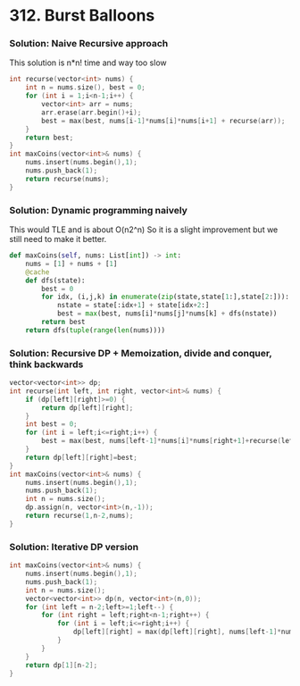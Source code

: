 # 312. Burst Balloons

### Solution:  Naive Recursive approach 
This solution is n*n! time and way too slow

```c++
int recurse(vector<int> nums) {
    int n = nums.size(), best = 0;
    for (int i = 1;i<n-1;i++) {
        vector<int> arr = nums;
        arr.erase(arr.begin()+i);
        best = max(best, nums[i-1]*nums[i]*nums[i+1] + recurse(arr));
    }
    return best;
}
int maxCoins(vector<int>& nums) {
    nums.insert(nums.begin(),1);
    nums.push_back(1);
    return recurse(nums);
}
```

### Solution: Dynamic programming naively
This would TLE and is about O(n2^n) So it is a slight improvement but we still need to make it better.  

```py
def maxCoins(self, nums: List[int]) -> int:
    nums = [1] + nums + [1]
    @cache
    def dfs(state):
        best = 0
        for idx, (i,j,k) in enumerate(zip(state,state[1:],state[2:])):
            nstate = state[:idx+1] + state[idx+2:]
            best = max(best, nums[i]*nums[j]*nums[k] + dfs(nstate))
        return best
    return dfs(tuple(range(len(nums))))
```


### Solution: Recursive DP + Memoization, divide and conquer, think backwards

```c++
vector<vector<int>> dp;
int recurse(int left, int right, vector<int>& nums) {     
    if (dp[left][right]>=0) {
        return dp[left][right];
    }
    int best = 0;
    for (int i = left;i<=right;i++) {
        best = max(best, nums[left-1]*nums[i]*nums[right+1]+recurse(left,i-1,nums)+recurse(i+1,right,nums));
    }
    return dp[left][right]=best;
}
int maxCoins(vector<int>& nums) {
    nums.insert(nums.begin(),1);
    nums.push_back(1);
    int n = nums.size();
    dp.assign(n, vector<int>(n,-1));
    return recurse(1,n-2,nums);
}
```

### Solution: Iterative DP version

```c++
int maxCoins(vector<int>& nums) {
    nums.insert(nums.begin(),1);
    nums.push_back(1);
    int n = nums.size();
    vector<vector<int>> dp(n, vector<int>(n,0));
    for (int left = n-2;left>=1;left--) {
        for (int right = left;right<n-1;right++) {
            for (int i = left;i<=right;i++) {
                dp[left][right] = max(dp[left][right], nums[left-1]*nums[i]*nums[right+1]+dp[left][i-1]+dp[i+1][right]);
            }
        }
    }
    return dp[1][n-2];
}
```